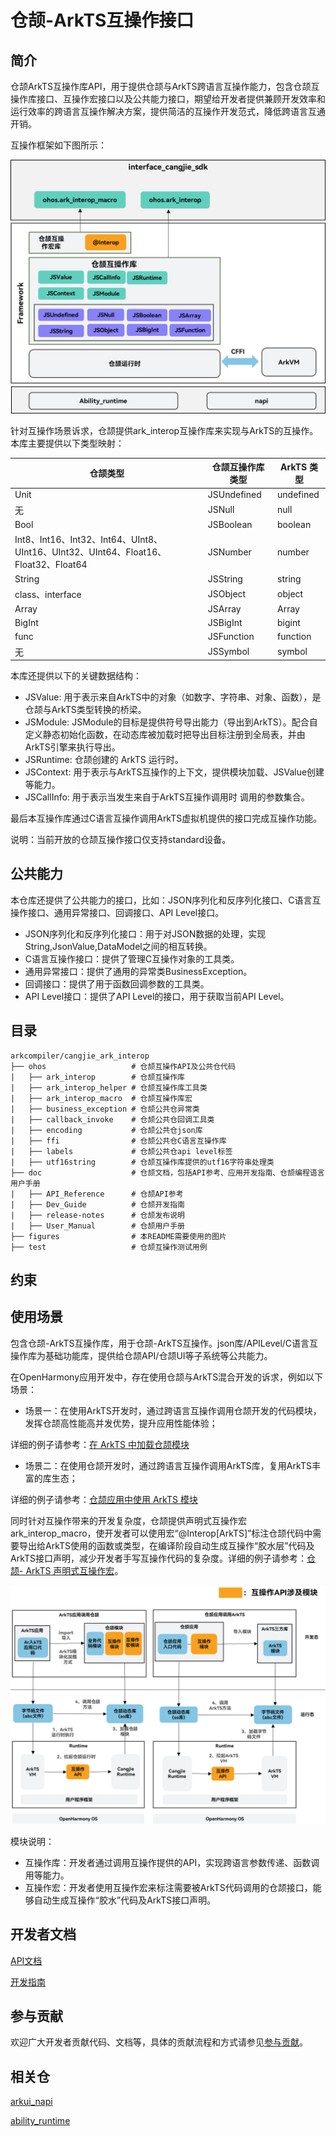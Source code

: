 # 仓颉-ArkTS互操作接口

## 简介

仓颉ArkTS互操作库API，用于提供仓颉与ArkTS跨语言互操作能力，包含仓颉互操作库接口、互操作宏接口以及公共能力接口，期望给开发者提供兼顾开发效率和运行效率的跨语言互操作解决方案，提供简洁的互操作开发范式，降低跨语言互通开销。

互操作框架如下图所示：

![仓颉互操作API框架](./figures/cangjie-interop.png)

针对互操作场景诉求，仓颉提供ark_interop互操作库来实现与ArkTS的互操作。本库主要提供以下类型映射：

| **仓颉类型**                                                 | **仓颉互操作库类型** | **ArkTS  类型** |
| ------------------------------------------------------------ | -------------------- | --------------- |
| Unit                                                         | JSUndefined          | undefined       |
| 无                                                           | JSNull               | null            |
| Bool                                                         | JSBoolean            | boolean         |
| Int8、Int16、Int32、Int64、UInt8、UInt16、UInt32、UInt64、Float16、Float32、Float64 | JSNumber             | number          |
| String                                                       | JSString             | string          |
| class、interface                                             | JSObject             | object          |
| Array                                                        | JSArray              | Array           |
| BigInt                                                       | JSBigInt             | bigint          |
| func                                                         | JSFunction           | function        |
| 无                                                           | JSSymbol             | symbol          |

本库还提供以下的关键数据结构：

- JSValue: 用于表示来自ArkTS中的对象（如数字、字符串、对象、函数），是仓颉与ArkTS类型转换的桥梁。
- JSModule: JSModule的目标是提供符号导出能力（导出到ArkTS）。配合自定义静态初始化函数，在动态库被加载时把导出目标注册到全局表，并由ArkTS引擎来执行导出。
- JSRuntime: 仓颉创建的 ArkTS 运行时。
- JSContext: 用于表示与ArkTS互操作的上下文，提供模块加载、JSValue创建等能力。
- JSCallInfo: 用于表示当发生来自于ArkTS互操作调用时 调用的参数集合。

最后本互操作库通过C语言互操作调用ArkTS虚拟机提供的接口完成互操作功能。

说明：当前开放的仓颉互操作接口仅支持standard设备。

## 公共能力

本仓库还提供了公共能力的接口，比如：JSON序列化和反序列化接口、C语言互操作接口、通用异常接口、回调接口、API Level接口。

- JSON序列化和反序列化接口：用于对JSON数据的处理，实现String,JsonValue,DataModel之间的相互转换。
- C语言互操作接口：提供了管理C互操作对象的工具类。
- 通用异常接口：提供了通用的异常类BusinessException。
- 回调接口：提供了用于函数回调参数的工具类。
- API Level接口：提供了API Level的接口，用于获取当前API Level。


## 目录

```text
arkcompiler/cangjie_ark_interop
├── ohos                   # 仓颉互操作API及公共仓代码
|   ├── ark_interop        # 仓颉互操作库
|   ├── ark_interop_helper # 仓颉互操作库工具类
|   ├── ark_interop_macro  # 仓颉互操作库宏
|   ├── business_exception # 仓颉公共仓异常类
|   ├── callback_invoke    # 仓颉公共仓回调工具类
|   ├── encoding           # 仓颉公共仓json库
|   ├── ffi                # 仓颉公共仓C语言互操作库
|   ├── labels             # 仓颉公共仓api level标签
|   ├── utf16string        # 仓颉互操作库提供的utf16字符串处理类
├── doc                    # 仓颉文档，包括API参考、应用开发指南、仓颉编程语言用户手册
|   ├── API_Reference      # 仓颉API参考
|   ├── Dev_Guide          # 仓颉开发指南
|   ├── release-notes      # 仓颉发布说明
|   ├── User_Manual        # 仓颉用户手册
├── figures                # 本README需要使用的图片
├── test                   # 仓颉互操作测试用例
```

## 约束

## 使用场景

包含仓颉-ArkTS互操作库，用于仓颉-ArkTS互操作。json库/APILevel/C语言互操作库为基础功能库，提供给仓颉API/仓颉UI等子系统等公共能力。

在OpenHarmony应用开发中，存在使用仓颉与ArkTS混合开发的诉求，例如以下场景：

- 场景一：在使用ArkTS开发时，通过跨语言互操作调用仓颉开发的代码模块，发挥仓颉高性能高并发优势，提升应用性能体验；

详细的例子请参考：[在 ArkTS 中加载仓颉模块](https://gitcode.com/openharmony-sig/arkcompiler_cangjie_ark_interop/blob/master/doc/User_Manual/source_zh_cn/FFI/cangjie-arkts/arkts_import_cangjie.md)

- 场景二：在使用仓颉开发时，通过跨语言互操作调用ArkTS库，复用ArkTS丰富的库生态；

详细的例子请参考：[仓颉应用中使用 ArkTS 模块](https://gitcode.com/openharmony-sig/arkcompiler_cangjie_ark_interop/blob/master/doc/User_Manual/source_zh_cn/FFI/cangjie-arkts/using_arkts_module.md)

同时针对互操作带来的开发复杂度，仓颉提供声明式互操作宏ark_interop_macro，使开发者可以使用宏“@Interop[ArkTS]”标注仓颉代码中需要导出给ArkTS使用的函数或类型，在编译阶段自动生成互操作“胶水层”代码及ArkTS接口声明，减少开发者手写互操作代码的复杂度。详细的例子请参考：[仓颉- ArkTS 声明式互操作宏](https://gitcode.com/openharmony-sig/arkcompiler_cangjie_ark_interop/blob/master/doc/User_Manual/source_zh_cn/FFI/cangjie-arkts/interoperability_macro.md)。

![仓颉互操作流程图](./figures/api.png)

模块说明：

- 互操作库：开发者通过调用互操作提供的API，实现跨语言参数传递、函数调用等能力。
- 互操作宏：开发者使用互操作宏来标注需要被ArkTS代码调用的仓颉接口，能够自动生成互操作“胶水”代码及ArkTS接口声明。

## 开发者文档

[API文档](https://gitcode.com/openharmony-sig/arkcompiler_cangjie_ark_interop/blob/master/doc/API_Reference/source_zh_cn/arkinterop/cj-apis-ark_interop.md)

[开发指南](https://gitcode.com/openharmony-sig/arkcompiler_cangjie_ark_interop/blob/master/doc/Dev_Guide/summary_cjnative_ohos.md)

## 参与贡献

欢迎广大开发者贡献代码、文档等，具体的贡献流程和方式请参见[参与贡献](https://gitcode.com/openharmony/docs/blob/master/zh-cn/contribute/%E5%8F%82%E4%B8%8E%E8%B4%A1%E7%8C%AE.md)。

## 相关仓

[arkui_napi](https://gitee.com/openharmony/arkui_napi)

[ability_runtime](https://gitee.com/openharmony/ability_ability_runtime)